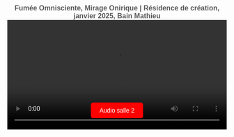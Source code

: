<html lang="fr">
<head>
<meta charset="UTF-8">
<meta name="viewport" content="width=device-width, initial-scale=1.0">
<title>Félix-Antoine Coutu</title>
<style>
   body {
       font-family: Arial, sans-serif;
       text-align: center;
       padding: 10px;
   }
   video {
       width: 100%;
       max-width: 2000px;
       video-align: center;
   }
   button {
       margin: 0px;
       padding: 10px;
       font-size: 12px;
   }
   /* Changer la taille de la police pour les titres */
   h1 {
      font-size: 16px !important;  /* Ajuste la taille ici comme tu le souhaites */
      font-weight: bold;
      color: #5B5B5B; /* Facultatif : change la couleur si nécessaire */
      /* color: #1c5b1b; */
      margin: 0;  /* Empêche les marges par défaut entre les h1 */
      border: none;  /* Enlève les bordures */
   }
   /* Si tu veux ajouter des espacements spécifiques entre les deux titres */
   .titre-1 {
      margin-bottom: 0px;  /* Ajoute un espace après le premier titre */
      margin-top: 0px;  /* Ajoute un espace après le premier titre */  
   }
   .video-container {
    position: relative;
    display: inline-block;
    width: 100%;
    max-width: 2000px;
   }
   .btn-video {
    position: absolute;
    bottom: 40px; /* Ajuste la position verticale */
    left: 50%;
    transform: translateX(-50%);
    background-color: red;
    color: white;
    padding: 10px 20px;
    border: none;
    font-size: 14px;
    cursor: pointer;
    border-radius: 5px;
    opacity: 50;
    transition: opacity 0.3s, background-color 0.3s;
   }
   .btn-video:hover {
    opacity: 1;
   }
   .btn-salle1 {
      background-color: #194f18;
      color: white;
   }
   .btn-salle2 {
      background-color: #433d69;
      color: white;
   }
   /* Bouton visible en mode plein écran */
   :fullscreen .btn-video,
   ::-webkit-full-screen .btn-video { /* Pour Safari */
       position: absolute;
       bottom: 20px;
       left: 50%;
       transform: translateX(-50%);
       z-index: 9999; /* S'assurer que le bouton est au-dessus */
   }
   
</style>
</head>
<body>

<!-- Premier titre avec une classe pour un espacement -->
<h1 class="titre-1">Fumée Omnisciente, Mirage Onirique | Résidence de création, janvier 2025, Bain Mathieu</h1>

<!-- Vidéo divisée en deux (les deux salles) -->
<div class="video-container">
   <video id="video" controls autoplay>
      <source src="https://dl.dropboxusercontent.com/scl/fi/vn856dku4ckgm35azhbz1/Fumee-Omnisciente-Mirage-Onirique02.mp4?rlkey=khuru1f6c5woeclemz1ai9rlz&st=pksoqe29&raw=1" type="video/mp4">    
      Votre navigateur ne prend pas en charge la vidéo HTML5.
   </video>

   <!-- Bouton intégré à la vidéo -->
   <button id="btnBascule" class="btn-video">Audio salle 2</button>
</div>

<!-- Pistes audio -->
<audio id="audioSalle1" loop>
   <source src="https://www.dropbox.com/scl/fi/5y2aka0keombw6ha0ltg4/FOMO_Audio_Perfo-res-Bain-Mathieu.wav?rlkey=bjy3ssu3mofyg2m5jgvbvwmgl&st=9brcjj0g&raw=1" type="audio/wav">
   Votre navigateur ne prend pas en charge l'audio.
</audio>
<audio id="audioSalle2" loop>
   <source src="audio_salle2.mp3" type="audio/mp3">
   Votre navigateur ne prend pas en charge l'audio.
</audio>

  <!-- Script JavaScript intégré -->
  <script>
      var audioSalle1 = document.getElementById("audioSalle1");
      var audioSalle2 = document.getElementById("audioSalle2");
      var video = document.getElementById("video");
      var btnBascule = document.getElementById("btnBascule");
      
      var audioActif = audioSalle2; // L'audio de la salle 2 est actif au départ
      btnBascule.classList.add("btn-salle2"); // Couleur initiale rouge
      
      // Démarrage de la vidéo : on synchronise et joue l'audio actif
      video.addEventListener("play", function() {
          if (audioActif.paused) {
              audioActif.currentTime = video.currentTime;
              audioActif.play();
          }
      });
      
      // Pause vidéo = pause de l'audio actif
      video.addEventListener("pause", function() {
          audioActif.pause();
      });
      
      // Synchroniser la position de l'audio avec la vidéo
      video.addEventListener("timeupdate", function() {
          if (!video.paused) {
              audioActif.currentTime = video.currentTime;
          }
      });
      
      // Lorsqu'on cherche un moment précis dans la vidéo
      video.addEventListener("seeked", function() {
          audioActif.currentTime = video.currentTime;
      });
      
      // Bascule de l'audio avec mise à jour du bouton
      btnBascule.addEventListener("click", function() {
          if (audioActif === audioSalle1) {
              audioSalle1.muted = true;
              audioSalle2.muted = false;
              audioActif = audioSalle2;
              btnBascule.textContent = "Audio salle 2";
      
              // Mise à jour des couleurs
              btnBascule.classList.remove("btn-salle1");
              btnBascule.classList.add("btn-salle2");
      
          } else {
              audioSalle1.muted = false;
              audioSalle2.muted = true;
              audioActif = audioSalle1;
              btnBascule.textContent = "Audio salle 1";
      
              // Mise à jour des couleurs
              btnBascule.classList.remove("btn-salle2");
              btnBascule.classList.add("btn-salle1");
          }
      
          // Synchroniser et jouer immédiatement l'audio actif
          audioActif.currentTime = video.currentTime;
          if (!video.paused) {
              audioActif.play();
          }
      });
      document.addEventListener("fullscreenchange", function() {
          var btnBascule = document.getElementById("btnBascule");
          if (document.fullscreenElement) {
              // Si la vidéo est en plein écran, on affiche le bouton
              btnBascule.style.display = "block";
          } else {
              // Quand on quitte le plein écran, le bouton reste visible normalement
              btnBascule.style.display = "block";
          }
      });
      
      // Support pour les navigateurs Webkit (Safari)
      document.addEventListener("webkitfullscreenchange", function() {
          var btnBascule = document.getElementById("btnBascule");
          if (document.webkitFullscreenElement) {
              btnBascule.style.display = "block";
          } else {
              btnBascule.style.display = "block";
          }
      });
  </script>
</body>
</html>
